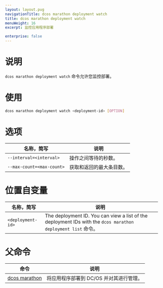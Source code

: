 ```yaml
---
layout: layout.pug
navigationTitle: dcos marathon deployment watch
title: dcos marathon deployment watch
menuWeight: 16
excerpt: 监控应用程序部署

enterprise: false
---
```



# 说明
`dcos marathon deployment watch` 命令允许您监控部署。

# 使用

```bash
dcos marathon deployment watch <deployment-id> [OPTION]
```

# 选项

| 名称，简写 | 说明 |
|---------|-------------|
| `--interval=<interval>` | 操作之间等待的秒数。|
| `--max-count=<max-count>` | 获取和返回的最大条目数。|


# 位置自变量

| 名称，简写 | 说明 |
|---------|-------------|
| `<deployment-id>`   | The deployment ID. You can view a list of the deployment IDs with the `dcos marathon deployment list` 命令。|

# 父命令

| 命令 | 说明 |
|---------|-------------|
| [dcos marathon](/1.11/cli/command-reference/dcos-marathon/) | 将应用程序部署到 DC/OS 并对其进行管理。|

